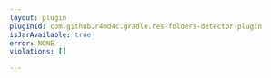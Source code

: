 ```yaml
---
layout: plugin
pluginId: com.github.r4md4c.gradle.res-folders-detector-plugin
isJarAvailable: true
error: NONE
violations: []

---
```

